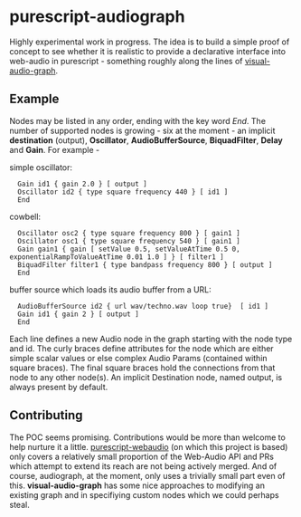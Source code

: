 purescript-audiograph
=====================

Highly experimental work in progress.  The idea is to build a simple proof of concept to see whether it is realistic to provide a declarative interface into web-audio in purescript - something roughly along the lines of [visual-audio-graph](https://github.com/benji6/virtual-audio-graph).

Example
-------

Nodes may be listed in any order, ending with the key word _End_. The number of supported nodes is growing - six at the moment - an implicit __destination__ (output), __Oscillator__, __AudioBufferSource__, __BiquadFilter__, __Delay__ and __Gain__.  For example - 

simple oscillator:

```   
  Gain id1 { gain 2.0 } [ output ] 
  Oscillator id2 { type square frequency 440 } [ id1 ]
  End
```

cowbell:

```
  Oscillator osc2 { type square frequency 800 } [ gain1 ]
  Oscillator osc1 { type square frequency 540 } [ gain1 ] 
  Gain gain1 { gain [ setValue 0.5, setValueAtTime 0.5 0, exponentialRampToValueAtTime 0.01 1.0 ] } [ filter1 ] 
  BiquadFilter filter1 { type bandpass frequency 800 } [ output ]
  End
```

buffer source which loads its audio buffer from a URL:

```
  AudioBufferSource id2 { url wav/techno.wav loop true}  [ id1 ]
  Gain id1 { gain 2 } [ output ]
  End
```

Each line defines a new Audio node in the graph starting with the node type and id.  The curly braces define attributes for the node which are either simple scalar values or else complex Audio Params (contained within square braces). The final square braces hold the connections from that node to any other node(s). An implicit Destination node, named output, is always present by default. 

Contributing
------------

The POC seems promising.  Contributions would be more than welcome to help nurture it a little.  [purescript-webaudio](https://github.com/waterson/purescript-webaudio) (on which this project is based) only covers a relatively small proportion of the Web-Audio API and PRs which attempt to extend its reach are not being actively merged. And of course, audiograph, at the moment, only uses a trivially small part even of this.  __visual-audio-graph__ has some nice approaches to modifying an existing graph and in specifiying custom nodes which we could perhaps steal.
